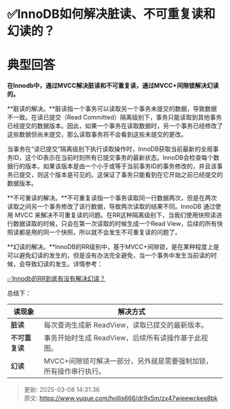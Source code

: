 # ✅InnoDB如何解决脏读、不可重复读和幻读的？

# 典型回答


**在Innodb中，通过MVCC解决脏读和不可重复读，通过MVCC+间隙锁解决幻读的。**



**脏读的解决。**脏读指一个事务可以读取另一个事务未提交的数据，导致数据不一致。在读已提交（Read Committed）隔离级别下，事务只能读取到其他事务已经提交的数据版本。因此，如果一个事务在读取数据时，另一个事务已经修改了这些数据但尚未提交，那么读取事务将不会看到这些未提交的更改。



当事务在“读已提交”隔离级别下执行读取操作时，InnoDB获取当前最新的全局事务ID，这个ID表示在当前时刻所有已提交事务的最新状态。InnoDB会检查每个数据行的版本，如果该版本是由一个小于或等于当前事务ID的事务修改的，并且该事务已提交，则这个版本是可见的。这保证了事务只能看到在它开始之前已经提交的数据版本。



**不可重读的解决。**不可重复读指一个事务读取同一行数据两次，但是在两次读取之间另一个事务修改了该行数据，导致两次读取的结果不同。InnoDB 通过使用 MVCC 来解决不可重复读的问题。在RR这种隔离级别下，当我们使用快照读进行数据读取的时候，只会在第一次读取的时候生成一个Read View，后续的所有快照读都是用的同一个快照，所以就不会发生不可重复读的问题了。



**幻读的解决。**InnoDB的RR级别中，基于MVCC+间隙锁，是在某种程度上是可以避免幻读的发生的，但是没有办法完全避免，当一个事务中发生当前读的时候，会导致幻读的发生。详情参考：



[✅Innodb的RR到底有没有解决幻读？](https://www.yuque.com/hollis666/dr9x5m/vmaulo)



总结下：



| **读现象** | **解决方式** |
| --- | --- |
| **<font style="color:rgb(64, 64, 64);">脏读</font>** | <font style="color:rgb(64, 64, 64);">每次查询生成新 ReadView，读取已提交的最新版本。</font> |
| **<font style="color:rgb(64, 64, 64);">不可重复读</font>** | <font style="color:rgb(64, 64, 64);">事务开始时生成 ReadView，后续所有读操作基于此视图。</font> |
| **<font style="color:rgb(64, 64, 64);">幻读</font>** | <font style="color:rgb(64, 64, 64);">MVCC+间隙锁可解决一部分，另外就是需要强制加锁，所有操作串行执行。</font> |




> 更新: 2025-03-08 14:31:36  
> 原文: <https://www.yuque.com/hollis666/dr9x5m/zx47wieewckee8bk>